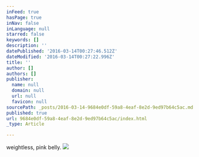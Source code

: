 ```yaml
---
inFeed: true
hasPage: true
inNav: false
inLanguage: null
starred: false
keywords: []
description: ''
datePublished: '2016-03-14T00:27:46.512Z'
dateModified: '2016-03-14T00:27:22.996Z'
title: ''
author: []
authors: []
publisher:
  name: null
  domain: null
  url: null
  favicon: null
sourcePath: _posts/2016-03-14-9684e0df-59a8-4eaf-8e2d-9ed97b64c5ac.md
published: true
url: 9684e0df-59a8-4eaf-8e2d-9ed97b64c5ac/index.html
_type: Article

---
```

weightless, pink belly.
![](https://the-grid-user-content.s3-us-west-2.amazonaws.com/4a9a40d6-533d-4699-9064-bc96298dfcd9.jpg)
